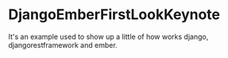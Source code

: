 # DjangoEmberFirstLookKeynote
It's an example used to show up a little of how works django, djangorestframework and ember. 
